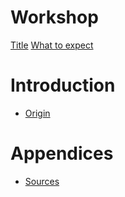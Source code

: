 # Workshop

[Title](./title.md)
[What to expect](./expectations.md)

# Introduction
* [Origin](./introduction/origin.md)

# Appendices
* [Sources](./appendix/sources.md)
